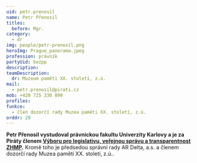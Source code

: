 ```yaml
---
uid: petr.prenosil
name: Petr Přenosil
titles:
  before: Mgr.
category:
  - dr
img: people/petr-prenosil.png
heroImg: Prague_panorama.jpeg
profession: právník
partyUid: bezpp
description: 
teamDescription:
  dr: Muzeum paměti XX. století, z.ú.
mail:
  - petr.prenosil@pirati.cz
mob: +420 725 330 090
profiles:
funkce:
  - člen dozorčí rady Muzea paměti XX. století, z.ú. 
orddr: 29
---
```


**Petr Přenosil vystudoval právnickou fakultu Univerzity Karlovy a je za Piráty členem <a href="https://www.praha.eu/jnp/cz/o_meste/primator_a_volene_organy/zastupitelstvo/vybory_zastupitelstva/index.html?committeeId=33600">Výboru pro legislativu, veřejnou správu a transparentnost ZHMP</a>.** Kromě toho je předsedou správní rady AR Delta, a.s. a členem dozorčí rady Muzea paměti XX. století, z.ú..
